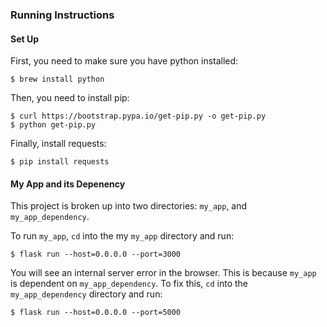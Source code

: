 ### Running Instructions

#### Set Up

First, you need to make sure you have python installed:

`$ brew install python`

Then, you need to install pip:

```
$ curl https://bootstrap.pypa.io/get-pip.py -o get-pip.py
$ python get-pip.py
```

Finally, install requests:

`$ pip install requests`

#### My App and its Depenency

This project is broken up into two directories: `my_app`, and `my_app_dependency`.

To run `my_app`, `cd` into the my `my_app` directory and run:

`$ flask run --host=0.0.0.0 --port=3000`

You will see an internal server error in the browser. This is because `my_app` is dependent on `my_app_dependency`. To fix this, `cd` into the `my_app_dependency` directory and run:

`$ flask run --host=0.0.0.0 --port=5000`

